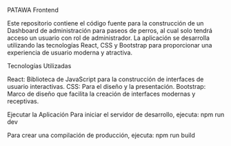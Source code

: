 
PATAWA Frontend

Este repositorio contiene el código fuente para la construcción de un Dashboard de administración para paseos de perros, al cual solo tendrá acceso un usuario con rol de administrador. La aplicación se desarrolla utilizando las tecnologías React, CSS y Bootstrap para proporcionar una experiencia de usuario moderna y atractiva.

Tecnologías Utilizadas

React: Biblioteca de JavaScript para la construcción de interfaces de usuario interactivas. CSS: Para el diseño y la presentación. Bootstrap: Marco de diseño que facilita la creación de interfaces modernas y receptivas.

Ejecutar la Aplicación Para iniciar el servidor de desarrollo, ejecuta: npm run dev

Para crear una compilación de producción, ejecuta: npm run build

